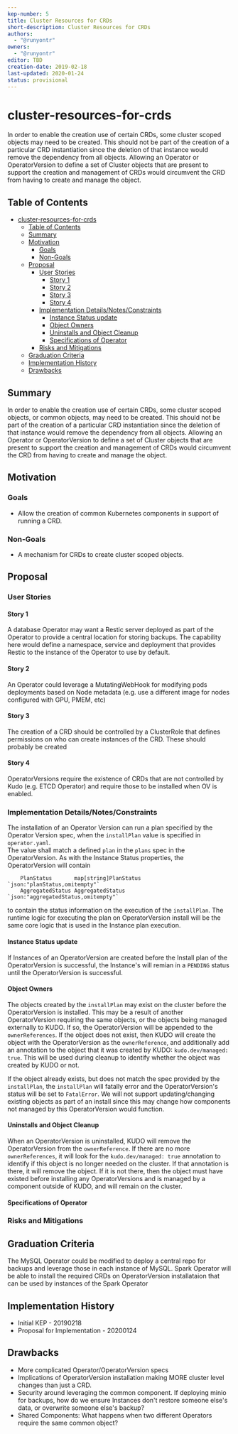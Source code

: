 ```yaml
---
kep-number: 5
title: Cluster Resources for CRDs
short-description: Cluster Resources for CRDs
authors:
  - "@runyontr"
owners:
  - "@runyontr"
editor: TBD
creation-date: 2019-02-18
last-updated: 2020-01-24
status: provisional
---
```


# cluster-resources-for-crds

In order to enable the creation use of certain CRDs, some cluster scoped objects may need to be created.  This should not be
part of the creation of a particular CRD instantiation since the deletion of that instance would remove the
dependency from all objects. Allowing an Operator or OperatorVersion to define a set of Cluster objects that are present
to support the creation and management of CRDs would circumvent the CRD from having to create and manage the object.

## Table of Contents

* [cluster-resources-for-crds](#cluster-resources-for-crds)
  * [Table of Contents](#table-of-contents)
  * [Summary](#summary)
  * [Motivation](#motivation)
      * [Goals](#goals)
      * [Non-Goals](#non-goals)
  * [Proposal](#proposal)
      * [User Stories](#user-stories)
        * [Story 1](#story-1)
        * [Story 2](#story-2)
        * [Story 3](#story-3)
        * [Story 4](#story-4)
      * [Implementation Details/Notes/Constraints](#implementation-detailsnotesconstraints)
        * [Instance Status update](#instance-status-update)
        * [Object Owners](#object-owners)
        * [Uninstalls and Object Cleanup](#uninstalls-and-object-cleanup)
        * [Specifications of Operator](#specifications-of-operator)
      * [Risks and Mitigations](#risks-and-mitigations)
  * [Graduation Criteria](#graduation-criteria)
  * [Implementation History](#implementation-history)
  * [Drawbacks](#drawbacks-optional)

[Tools for generating]: https://github.com/ekalinin/github-markdown-toc

## Summary

In order to enable the creation use of certain CRDs, some cluster scoped objects, or common objects, may need to be created.  This should not be
part of the creation of a particular CRD instantiation since the deletion of that instance would remove the
dependency from all objects. Allowing an Operator or OperatorVersion to define a set of Cluster objects that are present
to support the creation and management of CRDs would circumvent the CRD from having to create and manage the object.

## Motivation

### Goals

* Allow the creation of common Kubernetes components in support of running a CRD.

### Non-Goals

* A mechanism for CRDs to create cluster scoped objects.

## Proposal

### User Stories


#### Story 1

A database Operator may want a Restic server deployed as part of the Operator to provide a central location for storing backups.
The capability here would define a namespace, service and deployment that provides Restic to the instance of the Operator to use
by default.


#### Story 2

An Operator could leverage a MutatingWebHook for modifying pods deployments based on Node metadata (e.g. use a different image for nodes configured with GPU, PMEM, etc)


#### Story 3

The creation of a CRD should be controlled by a ClusterRole that defines permissions on who can create instances of the CRD.  These
should probably be created

#### Story 4

OperatorVersions require the existence of CRDs that are not controlled by Kudo (e.g. ETCD Operator) and require those to be installed when OV is enabled.

### Implementation Details/Notes/Constraints

The installation of an Operator Version can run a plan specified by the Operator Version spec, when the `installPlan` value is specified in `operator.yaml`.  
The value shall match a defined `plan` in the `plans` spec in the OperatorVersion. As with the Instance Status properties, the OperatorVersion will contain

```golang
	PlanStatus       map[string]PlanStatus `json:"planStatus,omitempty"`
	AggregatedStatus AggregatedStatus      `json:"aggregatedStatus,omitempty"`
```

to contain the status information on the execution of the `installPlan`. The runtime logic for executing the plan on OperatorVersion install will be the same core logic that is used in the Instance plan execution.

#### Instance Status update

If Instances of an OperatorVersion are created before the Install plan of the OperatorVersion is successful, the Instance's will remian in a `PENDING` status until the OperatorVersion is successful.

#### Object Owners

The objects created by the `installPlan` may exist on the cluster before the OperatorVersion is installed. This may be a result of another OperatorVersion requiring the same objects, or the objects being managed externally to KUDO. If so, the OperatorVersion will be appended to the `ownerReferences`. If the object does not exist, then KUDO will create the object with the OperatorVersion as the `ownerReference`, and additionally add an annotation to the object that it was created by KUDO: `kudo.dev/managed: true`. This will be used during cleanup to identify whether the object was created by KUDO or not.

If the object already exists, but does not match the spec provided by the `installPlan`, the `installPlan` will fatally error and the OperatorVersion's status will be set to `FatalError`. We will not support updating/changing existing objects as part of an install since this may change how components not managed by this OperatorVersion would function.

#### Uninstalls and Object Cleanup

When an OperatorVersion is uninstalled, KUDO will remove the OperatorVersion from the `ownerReference`. If there are no more `ownerReferences`, it will look for the `kudo.dev/managed: true` annotation to identify if this object is no longer needed on the cluster. If that annotation is there, it will remove the object. If it is not there, then the object must have existed before installing any OperatorVersions and is managed by a component outside of KUDO, and will remain on the cluster.

#### Specifications of Operator

### Risks and Mitigations

## Graduation Criteria

The MySQL Operator could be modified to deploy a central repo for backups and leverage those in each instance of MySQL. Spark Operator will be able to install the required CRDs on OperatorVersion installataion that can be used by instances of the Spark Operator

## Implementation History

* Initial KEP - 20190218
* Proposal for Implementation - 20200124

## Drawbacks

* More complicated Operator/OperatorVersion specs
* Implications of OperatorVersion installation making MORE cluster level changes than just a CRD.
* Security around leveraging the common component.  If deploying minio for backups, how do we ensure Instances don't restore someone else's data, or overwrite someone else's backup?
* Shared Components: What happens when two different Operators require the same common object?
